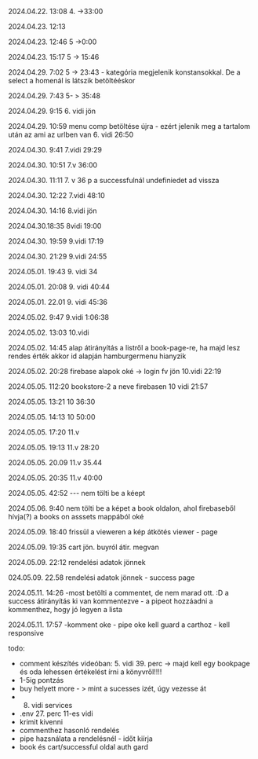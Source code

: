 2024.04.22.  13:08 
        4. ->33:00

2024.04.23. 12:13

<!---
    - lenyíló lista - könyv kategóriák - fantasy, rom, horror
    - képekhez berakni egy egy könyvklépet, ami az adott kategórián belül meg fog jelenni.
    - for ciklussal fogom, és az adott kategória képét kirakom egymás után, úgy hogy egy sorban max 3 legyen
-->

2024.04.23. 12:46
    5 ->0:00
    
2024.04.23. 15:17
    5 -> 15:46

2024.04.29. 7:02
    5 -> 23:43 - kategória megjelenik konstansokkal. De a select a homenál is látszik betöltééskor

2024.04.29. 7:43
    5- > 35:48

2024.04.29. 9:15
    6. vidi jön

2024.04.29. 10:59
    menu comp betöltése újra - ezért jelenik meg a tartalom után az ami az urlben van 
    6. vidi 26:50

2024.04.30. 9:41
    7.vidi 29:29

2024.04.30. 10:51
    7.v 36:00

2024.04.30. 11:11
    7. v 36 p
    a successfulnál undefiniedet ad vissza

2024.04.30. 12:22
    7.vidi 48:10

2024.04.30. 14:16
    8.vidi jön

2024.04.30.18:35
    8vidi 19:00
    
2024.04.30. 19:59
    9.vidi 17:19

2024.04.30. 21:29
    9.vidi 24:55

2024.05.01. 19:43
    9. vidi 34

2024.05.01. 20:08
    9. vidi 40:44

2024.05.01. 22.01
    9. vidi 45:36

2024.05.02. 9:47
    9.vidi 1:06:38

2024.05.02. 13:03
    10.vidi

2024.05.02. 14:45
    alap átirányítás a listről a book-page-re, ha majd lesz rendes érték akkor id alapján
    hamburgermenu hianyzik

2024.05.02. 20:28
    firebase alapok oké -> login fv jön
    10.vidi 22:19


2024.05.05. 112:20
    bookstore-2 a neve firebasen
    10 vidi 21:57

2024.05.05. 13:21
    10 36:30

2024.05.05. 14:13
    10 50:00

2024.05.05. 17:20
    11.v

2024.05.05. 19:13
    11.v 28:20

2024.05.05. 20.09
    11.v 35.44

2024.05.05. 20:35
    11.v 40:00

2024.05.05. 42:52 --- nem tölti be a kéept

2024.05.06. 9:40
    nem tölti be a képet a book oldalon, ahol firebaseből hívja(?) a books on asssets mappából oké

2024.05.09. 18:40
    frissül a vieweren a kép
    átkötés viewer - page

2024.05.09. 19:35
    cart jön. buyról átir. megvan


2024.05.09. 22:12
    rendelési adatok jönnek


024.05.09. 22.58
    rendelési adatok jönnek - success page


2024.05.11. 14:26
    -most betölti a commentet, de nem marad ott. :D a success átirányítás ki van kommentezve 
    - a pipeot hozzáadni a kommenthez, hogy jó legyen a lista


2024.05.11. 17:57
    -komment oke
    - pipe oke
     kell guard a carthoz
     - kell responsive

todo: 
- comment készítés videóban: 5. vidi 39. perc -> majd kell egy bookpage és oda lehessen értékelést írni a könyvről!!!!
- 1-5ig pontzás
- buy helyett more - > mint a sucesses izét, úgy vezesse át
- 8. vidi services
- .env 27. perc 11-es vidi
- krimit kivenni
- commenthez hasonló rendelés
- pipe hazsnálata a rendelésnél - időt kiírja
- book és cart/successful oldal auth gard